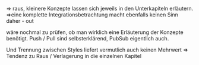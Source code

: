
=> raus, kleinere Konzepte lassen sich jeweils in den Unterkapiteln erläutern.
=>eine komplette Integrationsbetrachtung macht ebenfalls keinen Sinn daher - out

wäre nochmal zu prüfen, ob man wirklich eine Erläuterung der Konzepte benötigt.
Push / Pull sind selbsterklärend, PubSub eigentlich auch.

Und Trennung zwischen Styles liefert vermutlich auch keinen Mehrwert
=> Tendenz zu Raus / Verlagerung in die einzelnen Kapitel
